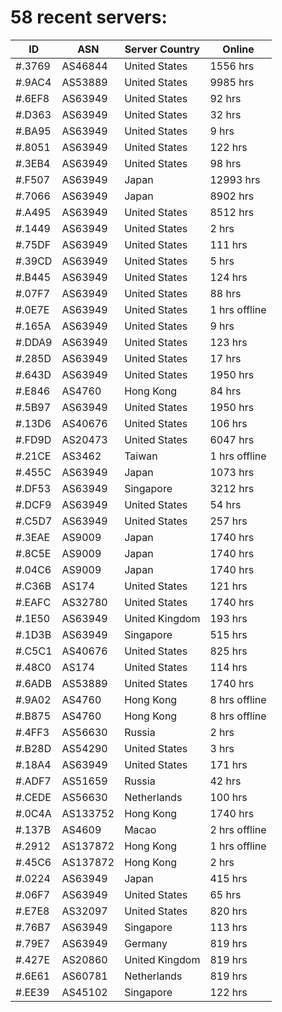# 58 recent servers:

| ID | ASN | Server Country | Online |
| ------ | ------ | ------ | ------ |
| #.3769 | AS46844 | United States | 1556 hrs |
| #.9AC4 | AS53889 | United States | 9985 hrs |
| #.6EF8 | AS63949 | United States | 92 hrs |
| #.D363 | AS63949 | United States | 32 hrs |
| #.BA95 | AS63949 | United States | 9 hrs |
| #.8051 | AS63949 | United States | 122 hrs |
| #.3EB4 | AS63949 | United States | 98 hrs |
| #.F507 | AS63949 | Japan | 12993 hrs |
| #.7066 | AS63949 | Japan | 8902 hrs |
| #.A495 | AS63949 | United States | 8512 hrs |
| #.1449 | AS63949 | United States | 2 hrs |
| #.75DF | AS63949 | United States | 111 hrs |
| #.39CD | AS63949 | United States | 5 hrs |
| #.B445 | AS63949 | United States | 124 hrs |
| #.07F7 | AS63949 | United States | 88 hrs |
| #.0E7E | AS63949 | United States | 1 hrs offline |
| #.165A | AS63949 | United States | 9 hrs |
| #.DDA9 | AS63949 | United States | 123 hrs |
| #.285D | AS63949 | United States | 17 hrs |
| #.643D | AS63949 | United States | 1950 hrs |
| #.E846 | AS4760 | Hong Kong | 84 hrs |
| #.5B97 | AS63949 | United States | 1950 hrs |
| #.13D6 | AS40676 | United States | 106 hrs |
| #.FD9D | AS20473 | United States | 6047 hrs |
| #.21CE | AS3462 | Taiwan | 1 hrs offline |
| #.455C | AS63949 | Japan | 1073 hrs |
| #.DF53 | AS63949 | Singapore | 3212 hrs |
| #.DCF9 | AS63949 | United States | 54 hrs |
| #.C5D7 | AS63949 | United States | 257 hrs |
| #.3EAE | AS9009 | Japan | 1740 hrs |
| #.8C5E | AS9009 | Japan | 1740 hrs |
| #.04C6 | AS9009 | Japan | 1740 hrs |
| #.C36B | AS174 | United States | 121 hrs |
| #.EAFC | AS32780 | United States | 1740 hrs |
| #.1E50 | AS63949 | United Kingdom | 193 hrs |
| #.1D3B | AS63949 | Singapore | 515 hrs |
| #.C5C1 | AS40676 | United States | 825 hrs |
| #.48C0 | AS174 | United States | 114 hrs |
| #.6ADB | AS53889 | United States | 1740 hrs |
| #.9A02 | AS4760 | Hong Kong | 8 hrs offline |
| #.B875 | AS4760 | Hong Kong | 8 hrs offline |
| #.4FF3 | AS56630 | Russia | 2 hrs |
| #.B28D | AS54290 | United States | 3 hrs |
| #.18A4 | AS63949 | United States | 171 hrs |
| #.ADF7 | AS51659 | Russia | 42 hrs |
| #.CEDE | AS56630 | Netherlands | 100 hrs |
| #.0C4A | AS133752 | Hong Kong | 1740 hrs |
| #.137B | AS4609 | Macao | 2 hrs offline |
| #.2912 | AS137872 | Hong Kong | 1 hrs offline |
| #.45C6 | AS137872 | Hong Kong | 2 hrs |
| #.0224 | AS63949 | Japan | 415 hrs |
| #.06F7 | AS63949 | United States | 65 hrs |
| #.E7E8 | AS32097 | United States | 820 hrs |
| #.76B7 | AS63949 | Singapore | 113 hrs |
| #.79E7 | AS63949 | Germany | 819 hrs |
| #.427E | AS20860 | United Kingdom | 819 hrs |
| #.6E61 | AS60781 | Netherlands | 819 hrs |
| #.EE39 | AS45102 | Singapore | 122 hrs |

